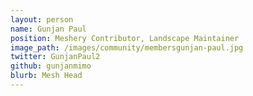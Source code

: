 ```yaml
---
layout: person
name: Gunjan Paul
position: Meshery Contributor, Landscape Maintainer
image_path: /images/community/membersgunjan-paul.jpg
twitter: GunjanPaul2
github: gunjanmimo
blurb: Mesh Head
---
```

